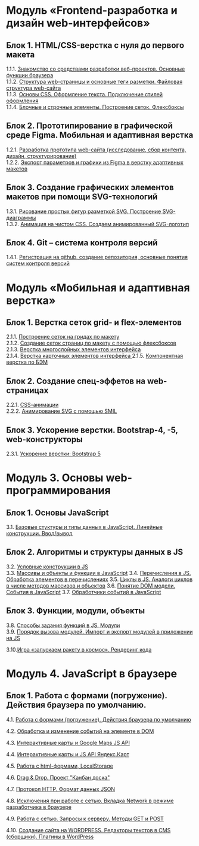 # Модуль «Frontend-разработка и дизайн web-интерфейсов»

## Блок 1. HTML/CSS-верстка с нуля до первого макета
1.1.1. [Знакомство со средствами разработки веб-проектов. Основные функции браузера](editors/)  
1.1.2. [Структура web-страницы и основные теги разметки. Файловая структура web-сайта](tags/)  
1.1.3. [Основы CSS. Оформление текста. Подключение стилей оформления](selectors/)  
1.1.4. [Блочные и строчные элементы. Построение сеток. Флексбоксы](flexbox/)  

## Блок 2. Прототипирование в графической среде Figma. Мобильная и адаптивная верстка
1.2.1. [Разработка прототипа web-сайта (исследование, сбор контента, дизайн, структурирование)](mudboardfigma/)  
1.2.2. [Экспорт параметров и графики из Figma в верстку адаптивных макетов](project/) 

## Блок 3. Создание графических элементов макетов при помощи SVG-технологий
1.3.1. [Рисование простых фигур разметкой SVG. Построение SVG-диаграммы](svg/)  
1.3.2. [Анимация на чистом CSS. Создаем анимированный SVG-логотип](animation/) 

## Блок 4. Git – система контроля версий
1.4.1. [Регистрация на github, создание репозитория, основные понятия систем контроля версий](https://htmlacademy.ru/blog/git)

# Модуль «Мобильная и адаптивная верстка»

## Блок 1. Верстка сеток grid- и flex-элементов
2.1.1. [Построение сеток на гридах по макету](gridLayout/)  
2.1.2. [Создание сеток страниц по макету с помощью флексбоксов](flexboxLayout/)  
2.1.3. [Верстка многослойных элементов интерфейса](navigation/)  
2.1.4. [Верстка карточных элементов интерфейса ](cardItems/)
2.1.5. [Компонентная верстка по БЭМ](bem/)

## Блок 2. Создание спец-эффетов на web-страницах
2.2.1. [CSS-aнимации](animation/)  
2.2.2. [Анимирование SVG с помощью SMIL](svg-animation/)  

## Блок 3. Ускорение верстки. Bootstrap-4, -5, web-конструкторы
2.3.1. [Ускорение верстки: Bootstrap 5](bootstrap5/)

# Модуль 3. Основы web-программирования

## Блок 1. Основы JavaScript
3.1. [Базовые стуктуры и типы данных в JavaScript. Линейные конструкции. Ввод/вывод](JS-base/)

## Блок 2. Алгоритмы и структуры данных в JS
3.2. [Условные конструкции в JS](JS-base/)  
3.3. [Массивы и объекты и функции в JavaScript](JS-base/)
3.4. [Перечисления в JS. Обработка элементов в перечислениях](JS-base/)
3.5. [Циклы в JS. Аналоги циклов в числе методов массивов и объектов](JS-base/)
3.6. [Понятие DOM модели. События в JavaScript](JS-base/)
3.7. [Обработчики событий в JavaScript](JS-base/)

## Блок 3. Функции, модули, объекты
3.8. [Способы задания функций в JS. Модули](JS-base/)  
3.9. [Порядок вызова модулей. Импорт и экспорт модулей в приложении на JS](JS-base/)

3.10.[Игра «запускаем ракету в космос». Рендеринг кода](JS-modules/)

# Модуль 4. JavaScript в браузере

## Блок 1. Работа с формами (погружение). Действия браузера по умолчанию.
4.1. [Работа с формами (погружение). Действия браузера по умолчанию](/)

4.2. [Обработка и изменение событий на элементе в DOM](/)

4.3. [Интерактивные карты и Google Maps JS API](/)

4.4. [Интерактивные карты и JS API Яндекс.Карт](/)

4.5. [Работа с html-формами, LocalStorage](/)

4.6. [Drag & Drop. Проект "Канбан доска"](/)

4.7. [Протокол HTTP. Формат данных JSON](/)

4.8. [Исключения при работе с сетью. Вкладка Network в режиме разработчика в браузере](/)

4.9. [Работа с сетью. Запросы к серверу. Методы GET и POST](/)

4.10. [Создание сайта на WORDPRESS. Редакторы текстов в CMS (сборщики). Плагины в WordPress](/)

